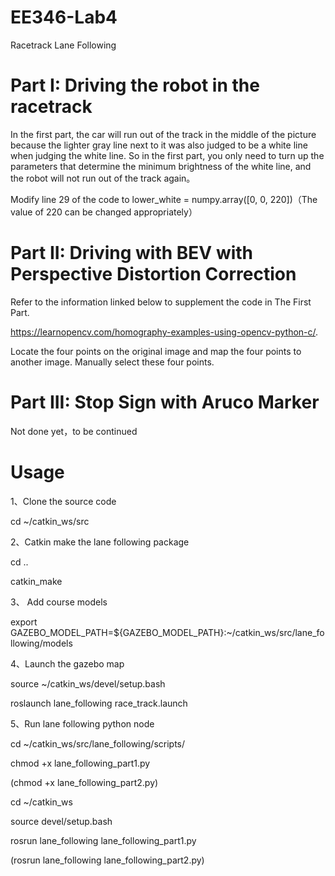 # EE346-Lab4
Racetrack Lane Following

# Part I: Driving the robot in the racetrack
In the first part, the car will run out of the track in the middle of the picture because the lighter gray line next to it was also judged to be a white line when judging the white line. So in the first part, you only need to turn up the parameters that determine the minimum brightness of the white line, and the robot will not run out of the track again。

Modify line 29 of the code to lower_white = numpy.array([0, 0, 220])（The value of 220 can be changed appropriately）

# Part II: Driving with BEV with Perspective Distortion Correction
Refer to the information linked below to supplement the code in The First Part. 

https://learnopencv.com/homography-examples-using-opencv-python-c/.

Locate the four points on the original image and map the four points to another image. Manually select these four points.
# Part III: Stop Sign with Aruco Marker
Not done yet，to be continued
# Usage
1、Clone the source code

  cd ~/catkin_ws/src


2、Catkin make the lane following package

  cd ..

  catkin_make

3、 Add course models

  export GAZEBO_MODEL_PATH=${GAZEBO_MODEL_PATH}:~/catkin_ws/src/lane_following/models

4、Launch the gazebo map

  source ~/catkin_ws/devel/setup.bash

  roslaunch lane_following race_track.launch

5、Run lane following python node

  cd ~/catkin_ws/src/lane_following/scripts/

  chmod +x lane_following_part1.py

  (chmod +x lane_following_part2.py)

  cd ~/catkin_ws

  source devel/setup.bash

  rosrun lane_following lane_following_part1.py

  (rosrun lane_following lane_following_part2.py)
